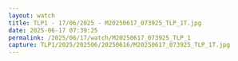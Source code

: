 ```yaml
---
layout: watch
title: TLP1 - 17/06/2025 - M20250617_073925_TLP_1T.jpg
date: 2025-06-17 07:39:25
permalink: /2025/06/17/watch/M20250617_073925_TLP_1
capture: TLP1/2025/202506/20250616/M20250617_073925_TLP_1T.jpg
---
```

